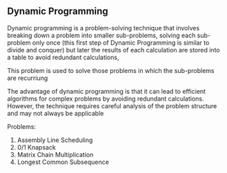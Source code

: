 ## Dynamic Programming

Dynamic programming is a problem-solving technique that involves breaking down a problem into smaller sub-problems, solving each sub-problem only once
(this first step of Dynamic Programming is similar to divide and conquer) but later
the results of each calculation are stored into a table to avoid redundant
calculations,

This problem is used to solve those problems in which the sub-problems are recurriung

The advantage of dynamic programming is that it can lead to efficient algorithms for complex problems by avoiding redundant calculations. However, the technique requires careful analysis of the problem structure and may not always be applicable

Problems:

1. Assembly Line Scheduling
2. 0/1 Knapsack
3. Matrix Chain Multiplication
4. Longest Common Subsequence
